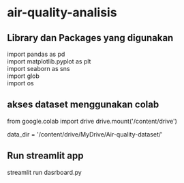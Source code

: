 # air-quality-analisis

## Library dan Packages yang digunakan

import pandas as pd\
import matplotlib.pyplot as plt\
import seaborn as sns\
import glob\
import os


## akses dataset menggunakan colab
from google.colab import drive
drive.mount('/content/drive')  

data_dir = '/content/drive/MyDrive/Air-quality-dataset/' 


## Run streamlit app
streamlit run dasrboard.py
